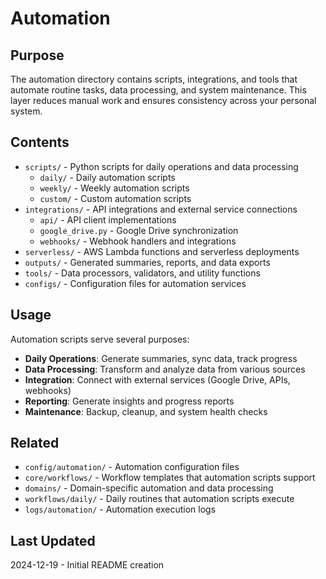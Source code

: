 # Automation

## Purpose
The automation directory contains scripts, integrations, and tools that automate routine tasks, data processing, and system maintenance. This layer reduces manual work and ensures consistency across your personal system.

## Contents
- `scripts/` - Python scripts for daily operations and data processing
  - `daily/` - Daily automation scripts
  - `weekly/` - Weekly automation scripts
  - `custom/` - Custom automation scripts
- `integrations/` - API integrations and external service connections
  - `api/` - API client implementations
  - `google_drive.py` - Google Drive synchronization
  - `webhooks/` - Webhook handlers and integrations
- `serverless/` - AWS Lambda functions and serverless deployments
- `outputs/` - Generated summaries, reports, and data exports
- `tools/` - Data processors, validators, and utility functions
- `configs/` - Configuration files for automation services

## Usage
Automation scripts serve several purposes:

- **Daily Operations**: Generate summaries, sync data, track progress
- **Data Processing**: Transform and analyze data from various sources
- **Integration**: Connect with external services (Google Drive, APIs, webhooks)
- **Reporting**: Generate insights and progress reports
- **Maintenance**: Backup, cleanup, and system health checks

## Related
- `config/automation/` - Automation configuration files
- `core/workflows/` - Workflow templates that automation scripts support
- `domains/` - Domain-specific automation and data processing
- `workflows/daily/` - Daily routines that automation scripts execute
- `logs/automation/` - Automation execution logs

## Last Updated
2024-12-19 - Initial README creation
